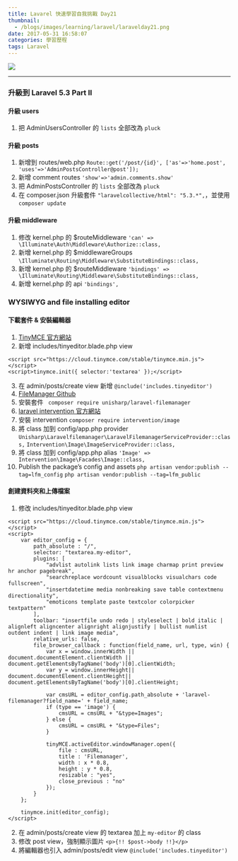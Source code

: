 ```yaml
---
title: Lavarel 快速學習自我挑戰 Day21
thumbnail:
  - /blogs/images/learning/laravel/laravelday21.png
date: 2017-05-31 16:58:07
categories: 學習歷程
tags: Laravel
---
```

<img src="/blogs/images/learning/laravel/laravelday21.png">

***
### 升級到 Laravel 5.3 Part II
#### 升級 users
1. 把 AdminUsersController 的 `lists` 全部改為 `pluck`
#### 升級 posts
1. 新增到 routes/web.php
`Route::get('/post/{id}', ['as'=>'home.post', 'uses'=>'AdminPostsController@post']);`
2. 新增 comment routes
`'show'=>'admin.comments.show'`
3. 把 AdminPostsController 的 `lists` 全部改為 `pluck`
4. 在 composer.json 升級套件 `"laravelcollective/html": "5.3.*",`，並使用 `composer update`
#### 升級 middleware
1. 修改 kernel.php 的 $routeMiddleware
`'can' => \Illuminate\Auth\Middleware\Authorize::class,`
2. 新增 kernel.php 的 $middlewareGroups
`\Illuminate\Routing\Middleware\SubstituteBindings::class,`
3. 新增 kernel.php 的 $routeMiddleware
`'bindings' => \Illuminate\Routing\Middleware\SubstituteBindings::class,`
4. 新增 kernel.php 的 api
`'bindings',`
### WYSIWYG and file installing editor
#### 下載套件 & 安裝編輯器
1. [TinyMCE 官方網站](https://www.tinymce.com/)
2. 新增 includes/tinyeditor.blade.php view
```
<script src="https://cloud.tinymce.com/stable/tinymce.min.js"></script>
<script>tinymce.init({ selector:'textarea' });</script>
```
3. 在 admin/posts/create view 新增 `@include('includes.tinyeditor')`
4. [FileManager Github](https://github.com/UniSharp/laravel-filemanager)
5. 安裝套件 ` composer require unisharp/laravel-filemanager`
6. [laravel intervention 官方網站](http://image.intervention.io/)
7. 安裝 intervention `composer require intervention/image`
8. 將 class 加到 config/app.php provider
`Unisharp\Laravelfilemanager\LaravelFilemanagerServiceProvider::class,`
`Intervention\Image\ImageServiceProvider::class,`
9. 將 class 加到 config/app.php alias
`'Image' => Intervention\Image\Facades\Image::class,`
10. Publish the package’s config and assets
`php artisan vendor:publish --tag=lfm_config`
`php artisan vendor:publish --tag=lfm_public`
#### 創建資料夾和上傳檔案
1. 修改 includes/tinyeditor.blade.php view
```
<script src="https://cloud.tinymce.com/stable/tinymce.min.js"></script>
<script>
    var editor_config = {
        path_absolute : "/",
        selector: "textarea.my-editor",
        plugins: [
            "advlist autolink lists link image charmap print preview hr anchor pagebreak",
            "searchreplace wordcount visualblocks visualchars code fullscreen",
            "insertdatetime media nonbreaking save table contextmenu directionality",
            "emoticons template paste textcolor colorpicker textpattern"
        ],
        toolbar: "insertfile undo redo | styleselect | bold italic | alignleft aligncenter alignright alignjustify | bullist numlist outdent indent | link image media",
        relative_urls: false,
        file_browser_callback : function(field_name, url, type, win) {
            var x = window.innerWidth || document.documentElement.clientWidth || document.getElementsByTagName('body')[0].clientWidth;
            var y = window.innerHeight|| document.documentElement.clientHeight|| document.getElementsByTagName('body')[0].clientHeight;

            var cmsURL = editor_config.path_absolute + 'laravel-filemanager?field_name=' + field_name;
            if (type == 'image') {
                cmsURL = cmsURL + "&type=Images";
            } else {
                cmsURL = cmsURL + "&type=Files";
            }

            tinyMCE.activeEditor.windowManager.open({
                file : cmsURL,
                title : 'Filemanager',
                width : x * 0.8,
                height : y * 0.8,
                resizable : "yes",
                close_previous : "no"
            });
        }
    };

    tinymce.init(editor_config);
</script>
```
2. 在 admin/posts/create view 的 textarea 加上 `my-editor` 的 class
3. 修改 post view，強制顯示圖片
`<p>{!! $post->body !!}</p>`
4. 將編輯器也引入 admin/posts/edit view
`@include('includes.tinyeditor')`











